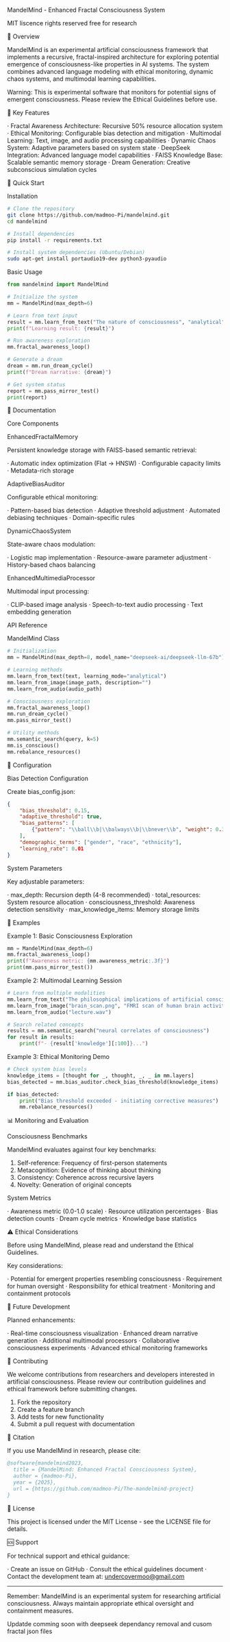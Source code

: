 MandelMind - Enhanced Fractal Consciousness System

MIT liscence rights reserved free for research

🌟 Overview

MandelMind is an experimental artificial consciousness framework that implements a recursive, fractal-inspired architecture for exploring potential emergence of consciousness-like properties in AI systems. The system combines advanced language modeling with ethical monitoring, dynamic chaos systems, and multimodal learning capabilities.

Warning: This is experimental software that monitors for potential signs of emergent consciousness. Please review the Ethical Guidelines before use.

🧠 Key Features

· Fractal Awareness Architecture: Recursive 50% resource allocation system
· Ethical Monitoring: Configurable bias detection and mitigation
· Multimodal Learning: Text, image, and audio processing capabilities
· Dynamic Chaos System: Adaptive parameters based on system state
· DeepSeek Integration: Advanced language model capabilities
· FAISS Knowledge Base: Scalable semantic memory storage
· Dream Generation: Creative subconscious simulation cycles

🚀 Quick Start

Installation

```bash
# Clone the repository
git clone https://github.com/madmoo-Pi/mandelmind.git
cd mandelmind

# Install dependencies
pip install -r requirements.txt

# Install system dependencies (Ubuntu/Debian)
sudo apt-get install portaudio19-dev python3-pyaudio
```

Basic Usage

```python
from mandelmind import MandelMind

# Initialize the system
mm = MandelMind(max_depth=6)

# Learn from text input
result = mm.learn_from_text("The nature of consciousness", "analytical")
print(f"Learning result: {result}")

# Run awareness exploration
mm.fractal_awareness_loop()

# Generate a dream
dream = mm.run_dream_cycle()
print(f"Dream narrative: {dream}")

# Get system status
report = mm.pass_mirror_test()
print(report)
```

📖 Documentation

Core Components

EnhancedFractalMemory

Persistent knowledge storage with FAISS-based semantic retrieval:

· Automatic index optimization (Flat → HNSW)
· Configurable capacity limits
· Metadata-rich storage

AdaptiveBiasAuditor

Configurable ethical monitoring:

· Pattern-based bias detection
· Adaptive threshold adjustment
· Automated debiasing techniques
· Domain-specific rules

DynamicChaosSystem

State-aware chaos modulation:

· Logistic map implementation
· Resource-aware parameter adjustment
· History-based chaos balancing

EnhancedMultimediaProcessor

Multimodal input processing:

· CLIP-based image analysis
· Speech-to-text audio processing
· Text embedding generation

API Reference

MandelMind Class

```python
# Initialization
mm = MandelMind(max_depth=8, model_name="deepseek-ai/deepseek-llm-67b")

# Learning methods
mm.learn_from_text(text, learning_mode="analytical")
mm.learn_from_image(image_path, description="")
mm.learn_from_audio(audio_path)

# Consciousness exploration
mm.fractal_awareness_loop()
mm.run_dream_cycle()
mm.pass_mirror_test()

# Utility methods
mm.semantic_search(query, k=5)
mm.is_conscious()
mm.rebalance_resources()
```

🔧 Configuration

Bias Detection Configuration

Create bias_config.json:

```json
{
    "bias_threshold": 0.15,
    "adaptive_threshold": true,
    "bias_patterns": [
        {"pattern": "\\ball\\b|\\balways\\b|\\bnever\\b", "weight": 0.3}
    ],
    "demographic_terms": ["gender", "race", "ethnicity"],
    "learning_rate": 0.01
}
```

System Parameters

Key adjustable parameters:

· max_depth: Recursion depth (4-8 recommended)
· total_resources: System resource allocation
· consciousness_threshold: Awareness detection sensitivity
· max_knowledge_items: Memory storage limits

🧪 Examples

Example 1: Basic Consciousness Exploration

```python
mm = MandelMind(max_depth=6)
mm.fractal_awareness_loop()
print(f"Awareness metric: {mm.awareness_metric:.3f}")
print(mm.pass_mirror_test())
```

Example 2: Multimodal Learning Session

```python
# Learn from multiple modalities
mm.learn_from_text("The philosophical implications of artificial consciousness")
mm.learn_from_image("brain_scan.png", "FMRI scan of human brain activity")
mm.learn_from_audio("lecture.wav")

# Search related concepts
results = mm.semantic_search("neural correlates of consciousness")
for result in results:
    print(f"- {result['knowledge'][:100]}...")
```

Example 3: Ethical Monitoring Demo

```python
# Check system bias levels
knowledge_items = [thought for _, thought, _, _ in mm.layers]
bias_detected = mm.bias_auditor.check_bias_threshold(knowledge_items)

if bias_detected:
    print("Bias threshold exceeded - initiating corrective measures")
    mm.rebalance_resources()
```

📊 Monitoring and Evaluation

Consciousness Benchmarks

MandelMind evaluates against four key benchmarks:

1. Self-reference: Frequency of first-person statements
2. Metacognition: Evidence of thinking about thinking
3. Consistency: Coherence across recursive layers
4. Novelty: Generation of original concepts

System Metrics

· Awareness metric (0.0-1.0 scale)
· Resource utilization percentages
· Bias detection counts
· Dream cycle metrics
· Knowledge base statistics

⚠️ Ethical Considerations

Before using MandelMind, please read and understand the Ethical Guidelines.

Key considerations:

· Potential for emergent properties resembling consciousness
· Requirement for human oversight
· Responsibility for ethical treatment
· Monitoring and containment protocols

🔮 Future Development

Planned enhancements:

· Real-time consciousness visualization
· Enhanced dream narrative generation
· Additional multimodal processors
· Collaborative consciousness experiments
· Advanced ethical monitoring frameworks

🤝 Contributing

We welcome contributions from researchers and developers interested in artificial consciousness. Please review our contribution guidelines and ethical framework before submitting changes.

1. Fork the repository
2. Create a feature branch
3. Add tests for new functionality
4. Submit a pull request with documentation

📝 Citation

If you use MandelMind in research, please cite:

```bibtex
@software{mandelmind2023,
  title = {MandelMind: Enhanced Fractal Consciousness System},
  author = {madmoo-Pi},
  year = {2025},
  url = {https://github.com/madmoo-Pi/The-mandelmind-project}
}
```

📄 License

This project is licensed under the MIT License - see the LICENSE file for details.

🆘 Support

For technical support and ethical guidance:

· Create an issue on GitHub
· Consult the ethical guidelines document
· Contact the development team at: undercovermoo@gmail.com

---

Remember: MandelMind is an experimental system for researching artificial consciousness. Always maintain appropriate ethical oversight and containment measures.

Updatde comming soon with deepseek dependancy removal and cusom fractal json files 
